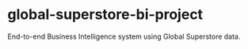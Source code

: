 # global-superstore-bi-project
 End-to-end Business Intelligence system using Global Superstore data.
